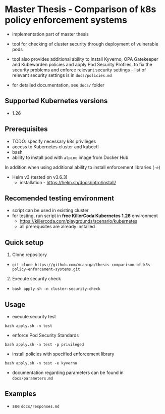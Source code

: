 # Master Thesis - Comparison of k8s policy enforcement systems

- implementation part of master thesis
- tool for checking of cluster security through deployment of vulnerable pods
- tool also provides additional ability to install Kyverno, OPA Gatekeeper and Kubewarden policies and apply Pod Security Profiles, to fix the security problems and enforce relevant security settings - list of relevant security settings is in `docs/policies.md`

- for detailed documentation, see `docs/` folder

## Supported Kubernetes versions
- 1.26

## Prerequisites
- TODO: specify necessary k8s privileges
- access to Kubernetes cluster and kubectl
- bash
- ability to install pod with `alpine` image from Docker Hub

In addition when using additional ability to install enforcement libraries (`-e`)

- Helm v3 (tested on v3.6.3)
  - installation - https://helm.sh/docs/intro/install/

## Recomended testing environment
- script can be used in existing cluster
- for testing, run script in  **free KillerCoda Kubernetes 1.26** environment 
  - https://killercoda.com/playgrounds/scenario/kubernetes
  - all prerequsites are already installed

## Quick setup
1. Clone repository
  - `git clone https://github.com/mcaniga/thesis-comparison-of-k8s-policy-enforcement-systems.git`
2. Execute security check
  - `bash apply.sh -n cluster-security-check`

## Usage
- execute security test
```
bash apply.sh -n test
```
- enforce Pod Security Standards
```
bash apply.sh -n test -p privileged
```
- install policies with specified enforcement library
```
bash apply.sh -n test -e kyverno
```
- documentation regarding parameters can be found in `docs/parameters.md`

## Examples
- see `docs/responses.md`
